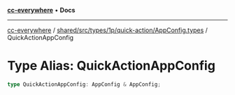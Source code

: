 [**cc-everywhere**](../../../../../../../index.md) • **Docs**

***

[cc-everywhere](../../../../../../../index.md) / [shared/src/types/1p/quick-action/AppConfig.types](../index.md) / QuickActionAppConfig

# Type Alias: QuickActionAppConfig

```ts
type QuickActionAppConfig: AppConfig & AppConfig;
```
